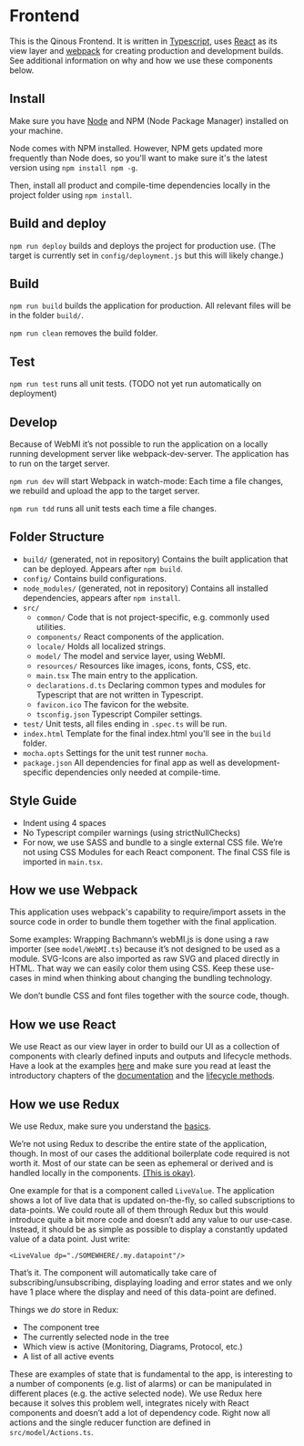 # Frontend

This is the Qinous Frontend.
It is written in [Typescript](http://www.typescriptlang.org/), uses [React](https://facebook.github.io/react/) as its view layer and [webpack](https://github.com/webpack/webpack) for creating production and development builds. See additional information on why and how we use these components below.

## Install

Make sure you have [Node](https://nodejs.org/en/) and NPM (Node Package Manager) installed on your machine. 

Node comes with NPM installed. However, NPM gets updated more frequently than Node does, so you'll want to make sure it's the latest version using `npm install npm -g`.

Then, install all product and compile-time dependencies locally in the project folder using `npm install`.

## Build and deploy

`npm run deploy` builds and deploys the project for production use. (The target is currently set in `config/deployment.js` but this will likely change.)

## Build

`npm run build` builds the application for production. All relevant files will be in the folder `build/`.

`npm run clean` removes the build folder.

## Test

`npm run test` runs all unit tests. (TODO not yet run automatically on deployment)

## Develop

Because of WebMI it’s not possible to run the application on a locally running development server like webpack-dev-server. The application has to run on the target server.

`npm run dev` will start Webpack in watch-mode: Each time a file changes, we rebuild and upload the app to the target server.

`npm run tdd` runs all unit tests each time a file changes.

## Folder Structure

- `build/` (generated, not in repository) Contains the built application that can be deployed. Appears after `npm build`.
- `config/` Contains build configurations.
- `node_modules/` (generated, not in repository) Contains all installed dependencies, appears after `npm install`.
- `src/`
    - `common/` Code that is not project-specific, e.g. commonly used utilities.
    - `components/` React components of the application.
    - `locale/` Holds all localized strings.
    - `model/` The model and service layer, using WebMI.
    - `resources/` Resources like images, icons, fonts, CSS, etc.
    - `main.tsx` The main entry to the application.
    - `declarations.d.ts` Declaring common types and modules for Typescript that are not written in Typescript.
    - `favicon.ico` The favicon for the website.
    - `tsconfig.json` Typescript Compiler settings.
- `test/` Unit tests, all files ending in `.spec.ts` will be run.
- `index.html` Template for the final index.html you'll see in the `build` folder.
- `mocha.opts` Settings for the unit test runner `mocha`.
- `package.json` All dependencies for final app as well as development-specific dependencies only needed at compile-time.

## Style Guide

- Indent using 4 spaces
- No Typescript compiler warnings (using strictNullChecks)
- For now, we use SASS and bundle to a single external CSS file. We’re not using CSS Modules for each React component. The final CSS file is imported in `main.tsx`.

## How we use Webpack

This application uses webpack's capability to require/import assets in the source code in order to bundle them together with the final application. 

Some examples: Wrapping Bachmann’s webMI.js is done using a raw importer (see `model/WebMI.ts`) because it’s not designed to be used as a module. SVG-Icons are also imported as raw SVG and placed directly in HTML. That way we can easily color them using CSS. Keep these use-cases in mind when thinking about changing the bundling technology.

We don’t bundle CSS and font files together with the source code, though.

## How we use React

We use React as our view layer in order to build our UI as a collection of components with clearly defined inputs and outputs and lifecycle methods. Have a look at the examples [here](https://facebook.github.io/react/index.html) and make sure you read at least the introductory chapters of the [documentation](https://facebook.github.io/react/docs/why-react.html) and the [lifecycle methods](https://facebook.github.io/react/docs/component-specs.html).

## How we use Redux

We use Redux, make sure you understand the [basics](http://redux.js.org/docs/basics/DataFlow.html).

We’re not using Redux to describe the entire state of the application, though. In most of our cases the additional boilerplate code required is not worth it. Most of our state can be seen as ephemeral or derived and is handled locally in the components. [(This is okay)](https://medium.com/@dan_abramov/you-might-not-need-redux-be46360cf367#.8nuyjscmc).

One example for that is a component called `LiveValue`. The application shows a lot of live data that is updated on-the-fly, so called subscriptions to data-points. We could route all of them through Redux but this would introduce quite a bit more code and doesn’t add any value to our use-case. Instead, it should be as simple as possible to display a constantly updated value of a data point. Just write:

```
<LiveValue dp="./SOMEWHERE/.my.datapoint"/>
```

That’s it. The component will automatically take care of subscribing/unsubscribing, displaying loading and error states and we only have 1 place where the display and need of this data-point are defined.

Things we *do* store in Redux:

- The component tree
- The currently selected node in the tree
- Which view is active (Monitoring, Diagrams, Protocol, etc.)
- A list of all active events

These are examples of state that is fundamental to the app, is interesting to a number of components (e.g. list of alarms) or can be manipulated in different places (e.g. the active selected node). We use Redux here because it solves this problem well, integrates nicely with React components and doesn’t add a lot of dependency code. Right now all actions and the single reducer function are defined in `src/model/Actions.ts`.

